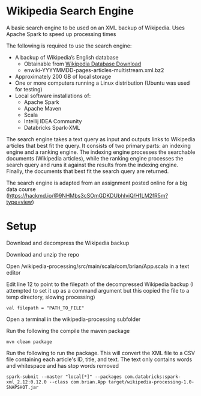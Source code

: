 # Wikipedia Search Engine
A basic search engine to be used on an XML backup of Wikipedia. Uses Apache Spark to speed up processing times

The following is required to use the search engine: 
* A backup of Wikipedia’s English database
  * Obtainable from [Wikipedia Database Download](https://en.wikipedia.org/wiki/Wikipedia:Database_download)
  * enwiki-YYYYMMDD-pages-articles-multistream.xml.bz2
* Approximately 200 GB of local storage
* One or more computers running a Linux distribution (Ubuntu was used for testing) 
* Local software installations of:
  * Apache Spark 
  * Apache Maven
  * Scala
  * Intellij IDEA Community
  * Databricks Spark-XML

The search engine takes a text query as input and outputs links to Wikipedia articles that best fit the query. It consists of two primary parts: an indexing engine and a ranking engine. The indexing engine processes the searchable documents (Wikipedia articles), while the ranking engine processes the search query and runs it against the results from the indexing engine. Finally, the documents that best fit the search query are returned.

The search engine is adapted from an assignment posted online for a big data course (https://hackmd.io/@9NHMbs3cSOmGDKDUbhIviQ/H1LM2fR5m?type=view)

# Setup
Download and decompress the Wikipedia backup

Download and unzip the repo

Open /wikipedia-processing/src/main/scala/com/brian/App.scala in a text editor

Edit line 12 to point to the filepath of the decompressed Wikipedia backup (I attempted to set it up as a command argument but this copied the file to a temp directory, slowing processing)
```
val filepath = "PATH_TO_FILE"
```
Open a terminal in the wikipedia-processing subfolder

Run the following the compile the maven package
```
mvn clean package
```

Run the following to run the package. This will convert the XML file to a CSV file containing each article's ID, title, and text. The text only contains words and whitespace and has stop words removed
```
spark-submit --master "local[*]" --packages com.databricks:spark-xml_2.12:0.12.0 --class com.brian.App target/wikipedia-processing-1.0-SNAPSHOT.jar 
```

